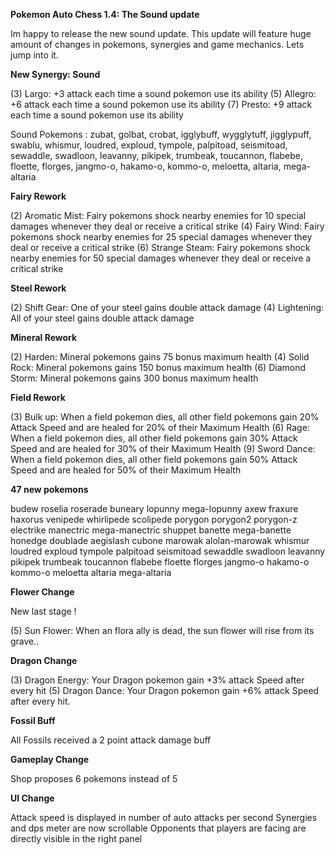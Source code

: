 **Pokemon Auto Chess 1.4: The Sound update**

Im happy to release the new sound update. This update will feature huge amount of changes in pokemons, synergies and game mechanics. Lets jump into it.

**New Synergy: Sound**

(3) Largo: +3 attack each time a sound pokemon use its ability
(5) Allegro: +6 attack each time a sound pokemon use its ability
(7) Presto: +9 attack each time a sound pokemon use its ability

Sound Pokemons : zubat, golbat, crobat,
igglybuff, wygglytuff, jigglypuff,
swablu, whismur, loudred,
exploud, tympole, palpitoad,
seismitoad, sewaddle, swadloon,
leavanny, pikipek, trumbeak,
toucannon, flabebe, floette,
florges, jangmo-o, hakamo-o,
kommo-o, meloetta, altaria,
mega-altaria

**Fairy Rework**

(2) Aromatic Mist: Fairy pokemons shock nearby enemies for 10 special damages whenever they deal or receive a critical strike
(4) Fairy Wind: Fairy pokemons shock nearby enemies for 25 special damages whenever they deal or receive a critical strike
(6) Strange Steam: Fairy pokemons shock nearby enemies for 50 special damages whenever they deal or receive a critical strike

**Steel Rework**

(2) Shift Gear: One of your steel gains double attack damage
(4) Lightening: All of your steel gains double attack damage

**Mineral Rework**

(2) Harden: Mineral pokemons gains 75 bonus maximum health
(4) Solid Rock: Mineral pokemons gains 150 bonus maximum health
(6) Diamond Storm: Mineral pokemons gains 300 bonus maximum health

**Field Rework**

(3) Bulk up: When a field pokemon dies, all other field pokemons gain 20% Attack Speed and are healed for 20% of their Maximum Health
(6) Rage: When a field pokemon dies, all other field pokemons gain 30% Attack Speed and are healed for 30% of their Maximum Health
(9) Sword Dance: When a field pokemon dies, all other field pokemons gain 50% Attack Speed and are healed for 50% of their Maximum Health

**47 new pokemons**

 budew
 roselia
 roserade
 buneary
 lopunny
 mega-lopunny
 axew
 fraxure
 haxorus
 venipede
 whirlipede
 scolipede
 porygon
 porygon2
 porygon-z
 electrike
 manectric
 mega-manectric
 shuppet
 banette
 mega-banette
 honedge
 doublade
 aegislash
 cubone
 marowak
 alolan-marowak
 whismur
 loudred
 exploud
 tympole
 palpitoad
 seismitoad
 sewaddle
 swadloon
 leavanny
 pikipek
 trumbeak
 toucannon
 flabebe
 floette
 florges
 jangmo-o
 hakamo-o
 kommo-o
 meloetta
 altaria
 mega-altaria

**Flower Change**

New last stage !

(5) Sun Flower: When an flora ally is dead, the sun flower will rise from its grave..

**Dragon Change**

(3) Dragon Energy: Your Dragon pokemon gain +3% attack Speed after every hit
(5) Dragon Dance: Your Dragon pokemon gain +6% attack Speed after every hit.

**Fossil Buff**

All Fossils received a 2 point attack damage buff

**Gameplay Change**

Shop proposes 6 pokemons instead of 5 

**UI Change**

Attack speed is displayed in number of auto attacks per second
Synergies and dps meter are now scrollable
Opponents that players are facing are directly visible in the right panel